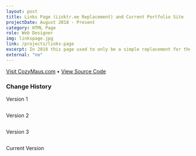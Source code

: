 ```yaml
---
layout: post
title: Links Page (Linktr.ee Replacement) and Current Portfolio Site
projectDate: August 2018 - Present
category: HTML Page
role: Web Designer
img: linkspage.jpg
link: /projects/links-page
excerpt: In 2018 this page used to only be a simple replacement for the linktr.ee service as a page of my most important website links, but in 2020 I realized it could be a good minimalist portfolio website. My favorite addition to this version of my portfolio is that you can flip over each project card to reveal more information on the back.
external: "no"
---
```


<p class="caption"><a href="https://cozymaus.com" target="_blank">Visit CozyMaus.com</a> • <a href="https://github.com/cozymaus/cozymaus.github.io" target="_blank">View Source Code</a></p>
<h3>Change History</h3>
<p class="caption">Version 1</p>
<img src="https://cozymaus.github.io/img/links-page-v1.jpg" alt="" class="img-fluid"/>
<p class="caption">Version 2</p>
<img src="https://cozymaus.github.io/img/links-page-v2.png" alt="" class="img-fluid"/>
<p class="caption">Version 3</p>
<img src="https://cozymaus.github.io/img/links-page-v3-long-v1.png" alt="" class="img-fluid"/>
<p class="caption">Current Version</p>
<img src="https://cozymaus.github.io/img/links-page-v3-long-v2.png" alt="" class="img-fluid"/>
